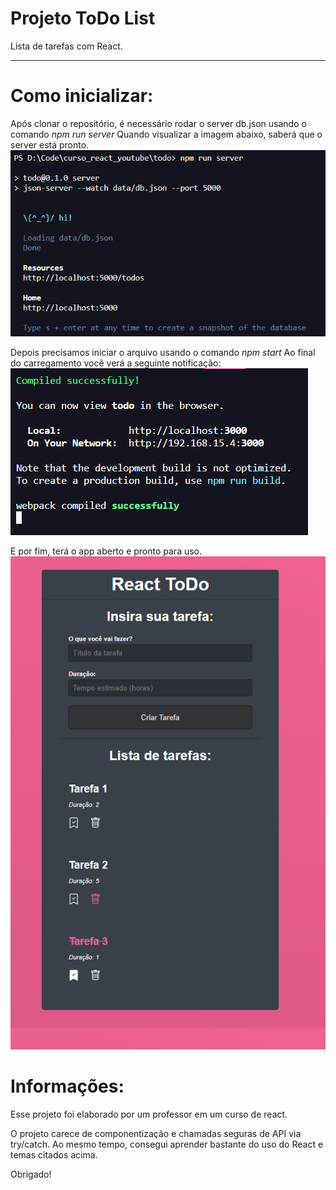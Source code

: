 # **Projeto ToDo List**  
Lista de tarefas com React.
______________________

# Como inicializar:
Após clonar o repositório, é necessário rodar o server db.json usando o comando *npm run server*
Quando visualizar a imagem abaixo, saberá que o server está pronto.
![Inicialização do banco de dados genérico](public\serverjson.png)

Depois precisamos iniciar o arquivo usando o comando *npm start*
Ao final do carregamento você verá a seguinte notificação:
![Inicialização do servidor](public/npmstart.png)

E por fim, terá o app aberto e pronto para uso.
![Lista de Tarefas](public/todolist.png)

# Informações:

Esse projeto foi elaborado por um professor em um curso de react.

O projeto carece de componentização e chamadas seguras de API via try/catch.
Ao mesmo tempo, consegui aprender bastante do uso do React e temas citados acima.



Obrigado!
